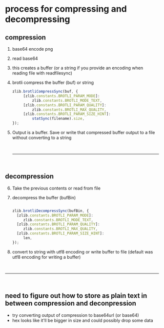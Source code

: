# process for compressing and decompressing

## compression

1. base64 encode png

2. read base64

3. this creates a buffer (or a string if you provide an encoding when reading file with readfilesync)

4. brotli compress the buffer (buf) or string

   ```javascript
   zlib.brotliCompressSync(buf, {
        [zlib.constants.BROTLI_PARAM_MODE]:
            zlib.constants.BROTLI_MODE_TEXT,
        [zlib.constants.BROTLI_PARAM_QUALITY]:
            zlib.constants.BROTLI_MAX_QUALITY,
        [zlib.constants.BROTLI_PARAM_SIZE_HINT]:
            statSync(filename).size,
   });
   ```

5. Output is a buffer. Save or write that compressed buffer output to a
   file without converting to a string

    &nbsp;

    ***

    &nbsp;
    &nbsp;

## decompression

6. Take the previous contents or read from file

7. decompress the buffer (bufBin)

   ```javascript

   zlib.brotliDecompressSync(bufBin, {
     [zlib.constants.BROTLI_PARAM_MODE]:
        zlib.constants.BROTLI_MODE_TEXT,
     [zlib.constants.BROTLI_PARAM_QUALITY]:
        zlib.constants.BROTLI_MAX_QUALITY,
     [zlib.constants.BROTLI_PARAM_SIZE_HINT]:
        len,
   });

   ```

8. convert to string with utf8 encoding or write buffer to file (default was utf8 encoding for writing a buffer)

    &nbsp;

***

&nbsp;
&nbsp;

## need to figure out how to store as plain text in between compression and deconpression

- try converting output of compression to base64url (or base64)
- hex looks like it'll be bigger in size and could possibly drop some data
